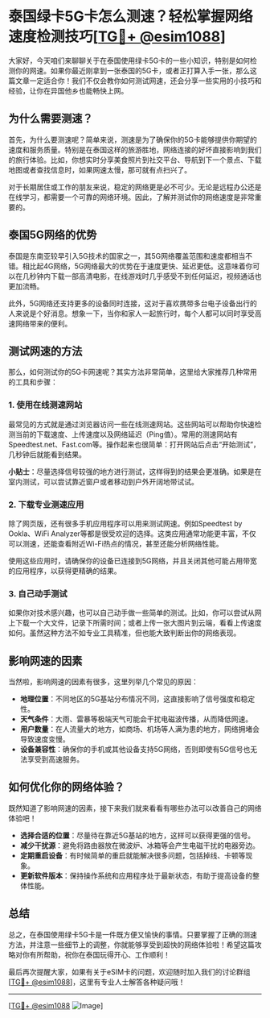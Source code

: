 # 泰国绿卡5G卡怎么测速？轻松掌握网络速度检测技巧[[TG💪+ @esim1088](https://t.me/s/esim1088)]

大家好，今天咱们来聊聊关于在泰国使用绿卡5G卡的一些小知识，特别是如何检测你的网速。如果你最近刚拿到一张泰国的5G卡，或者正打算入手一张，那么这篇文章一定适合你！我们不仅会教你如何测试网速，还会分享一些实用的小技巧和经验，让你在异国他乡也能畅快上网。

## 为什么需要测速？

首先，为什么要测速呢？简单来说，测速是为了确保你的5G卡能够提供你期望的速度和服务质量。特别是在泰国这样的旅游胜地，网络连接的好坏直接影响到我们的旅行体验。比如，你想实时分享美食照片到社交平台、导航到下一个景点、下载地图或者查找信息时，如果网速太慢，那可就有点扫兴了。

对于长期居住或工作的朋友来说，稳定的网络更是必不可少。无论是远程办公还是在线学习，都需要一个可靠的网络环境。因此，了解并测试你的网络速度是非常重要的。

## 泰国5G网络的优势

泰国是东南亚较早引入5G技术的国家之一，其5G网络覆盖范围和速度都相当不错。相比起4G网络，5G网络最大的优势在于速度更快、延迟更低。这意味着你可以在几秒钟内下载一部高清电影，在线游戏时几乎感受不到任何延迟，视频通话也更加流畅。

此外，5G网络还支持更多的设备同时连接，这对于喜欢携带多台电子设备出行的人来说是个好消息。想象一下，当你和家人一起旅行时，每个人都可以同时享受高速网络带来的便利。

## 测试网速的方法

那么，如何测试你的5G卡网速呢？其实方法非常简单，这里给大家推荐几种常用的工具和步骤：

### 1. 使用在线测速网站

最常见的方式就是通过浏览器访问一些在线测速网站。这些网站可以帮助你快速检测当前的下载速度、上传速度以及网络延迟（Ping值）。常用的测速网站有Speedtest.net、Fast.com等。操作起来也很简单：打开网站后点击“开始测试”，几秒钟后就能看到结果。

**小贴士**：尽量选择信号较强的地方进行测试，这样得到的结果会更准确。如果是在室内测试，可以尝试靠近窗户或者移动到户外开阔地带试试。

### 2. 下载专业测速应用

除了网页版，还有很多手机应用程序可以用来测试网速。例如Speedtest by Ookla、WiFi Analyzer等都是很受欢迎的选择。这类应用通常功能更丰富，不仅可以测速，还能查看附近Wi-Fi热点的情况，甚至还能分析网络性能。

使用这些应用时，请确保你的设备已连接到5G网络，并且关闭其他可能占用带宽的应用程序，以获得更精确的结果。

### 3. 自己动手测试

如果你对技术感兴趣，也可以自己动手做一些简单的测试。比如，你可以尝试从网上下载一个大文件，记录下所需时间；或者上传一张大图片到云端，看看上传速度如何。虽然这种方法不如专业工具精准，但也能大致判断出你的网络表现。

## 影响网速的因素

当然啦，影响网速的因素有很多，这里列举几个常见的原因：

- **地理位置**：不同地区的5G基站分布情况不同，这直接影响了信号强度和稳定性。
- **天气条件**：大雨、雷暴等极端天气可能会干扰电磁波传播，从而降低网速。
- **用户数量**：在人流量大的地方，如商场、机场等人满为患的地方，网络拥堵会导致速度变慢。
- **设备兼容性**：确保你的手机或其他设备支持5G网络，否则即使有5G信号也无法享受到高速服务。

## 如何优化你的网络体验？

既然知道了影响网速的因素，接下来我们就来看看有哪些办法可以改善自己的网络体验吧！

- **选择合适的位置**：尽量待在靠近5G基站的地方，这样可以获得更强的信号。
- **减少干扰源**：避免将路由器放在微波炉、冰箱等会产生电磁干扰的电器旁边。
- **定期重启设备**：有时候简单的重启就能解决很多问题，包括掉线、卡顿等现象。
- **更新软件版本**：保持操作系统和应用程序处于最新状态，有助于提高设备的整体性能。

## 总结

总之，在泰国使用绿卡5G卡是一件既方便又愉快的事情。只要掌握了正确的测速方法，并注意一些细节上的调整，你就能够享受到超快的网络体验啦！希望这篇攻略对你有所帮助，祝你在泰国玩得开心、工作顺利！

最后再次提醒大家，如果有关于eSIM卡的问题，欢迎随时加入我们的讨论群组[[TG💪+ @esim1088](https://t.me/s/esim1088)]，这里有专业人士解答各种疑问哦！

---

[[TG💪+ @esim1088](https://t.me/s/esim1088) ![Image](https://i.postimg.cc/4NQfJmqS/Snipaste-2025-05-13-00-14-12.png)]